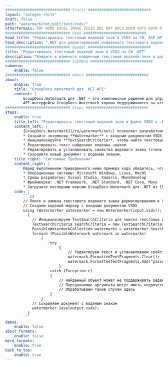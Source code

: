 ```yaml
---
############################# Static ############################
layout: "autogen-child"
draft: false
path: "watermark/net/edit/text/vsdx/"
otherformats: PDF WORD EXCEL IMAGE VISIO DOC DOT DOCX DOCM DOTX DOTM RTF TXT XLSX XLSM XLTM XLT XLTX XLS XLSB XLAM SXC PPTX PPTM PPSX PPSM POTM POT POTX PPT PPS ODT BMP GIF JPEG JP2 PNG TIFF WEBP VSD VDX VSTX VSX VSSX VSDM VSSM VSTM VTX VDW VSS VST
############################# Head ############################
head_title: "Редактировать текстовый водяной знак в VSDX на C#, ASP.NET, VB.NET"
head_description: ".NET для редактирования найденного текстового водяного знака в файле VSDX в приложениях C#, ASP.NET, VB.NET и .NET Core с использованием API-интерфейсов GroupDocs.Watermark для .NET."
############################# Header ############################
title: "Редактировать текстовый водяной знак в VSDX на C# .NET"
description: "Найдите и измените найденный текстовый водяной знак в документе VSDX с форматированием в приложениях C#, ASP.NET, VB.NET и .NET Core. Управляйте размером водяного знака, типом шрифта, углом поворота и положением водяного знака на страницах документа, как вам может понадобиться."
############################# SubMenu ############################
submenu:
    enable: false
############################# About ############################
about:
    enable: true
    title: "GroupDocs.Watermark для .NET API"
    content: |
        GroupDocs.Watermark для .NET — это комплексное решение для управления водяными знаками для приложений .NET. Разработчики могут быстро выполнять такие операции с водяными знаками, как; добавлять, редактировать, искать и удалять различные типы водяных знаков в документах всех популярных форматов файлов. Он поддерживает работу с текстовыми и графическими водяными знаками в различных документах, включая PDF, Microsoft Word, Excel, PowerPoint, Visio, электронную почту и форматы изображений.
        API-интерфейсы GroupDocs.Watermark хорошо поддерживаются на всех основных операционных системах и платформах, включая .NET Framework, .NET Standard, .NET Core, Mono и Xamarin.
############################# Steps ############################
steps:
    enable: true
    title_left: "Редактировать текстовый водяной знак в файле VSDX в .NET"
    content_left: |
        [GroupDocs.Watermark](/ru/watermark/net/) позволяет разработчикам .NET легко редактировать текстовые водяные знаки в своих приложениях, выполняя несколько простых шагов.
        * Создайте экземпляр **Watermarker** с входным документом VSDX.
        * Инициализируйте **TextSearchCriteria**, чтобы найти текстовые водяные знаки.
        * Редактировать текст найденных водяных знаков
        * Редактировать и устанавливать свойства водяного знака (стиль шрифта, цвет и т. д.).
        * Сохраните новый документ с водяным знаком.
    title_right: "Системные Требования"
    content_right: |
        Перед выполнением приведенного ниже примера кода убедитесь, что в вашей системе установлены следующие предварительные компоненты.
        * Операционные системы: Microsoft Windows, Linux, MacOS
        * Среды разработки: Visual Studio, Xamarin, MonoDevelop
        * Фреймворки: .NET Framework, .NET Standard, .NET Core, Mono
        * Загрузите последнюю версию GroupDocs.Watermark для .NET из [NuGet](https://www.nuget.org/packages/GroupDocs.Watermark).
    code: |
        ```cs
        // Поиск и замена текстового водяного знака форматированием в VSDX в приложениях C#, ASP.NET, VB.NET и .NET Core
        // Создаем водяной маркер с входным документом VSDX
        using (Watermarker watermarker = new Watermarker(input.vsdx));
          {
            // Инициализируем TextSearchCriteria для поиска текстовых водяных знаков
            TextSearchCriteria searchCriteria = new TextSearchCriteria("test", false);
            PossibleWatermarkCollection watermarks = watermarker.Search(searchCriteria);
            foreach (PossibleWatermark watermark in watermarks)
                {
                    try
                        {
                            // Редактируем текст и устанавливаем свойства водяного знака
                            watermark.FormattedTextFragments.Clear();
                            watermark.FormattedTextFragments.Add("passed", new Font("Calibri", 19, FontStyle.Bold), Color.Red, Color.Aqua);
                        }
                    catch (Exception e)
                    {
                        // Найденный объект может не поддерживать редактирование текста
                        // Передаваемые аргументы могут иметь недопустимое значение
                        // Обрабатываем такие случаи здесь
                    }
                }
            // Сохраняем документ с водяным знаком
            watermarker.Save(output.vsdx);
          }
        ```        
demos:
    enable: false
about_formats:
    enable: false
more_formats:
    enable: true
back_to_top:
    enable: true
---
```

